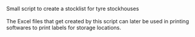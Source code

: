 Small script to create a stocklist for tyre stockhouses<br /><br />
The Excel files that get created by this script can later be used in printing softwares to print labels for storage locations.
